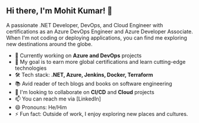 ## Hi there, I'm Mohit Kumar! 👋

A passionate .NET Developer, DevOps, and Cloud Engineer with certifications as an Azure DevOps Engineer and Azure Developer Associate. 
When I'm not coding or deploying applications, you can find me exploring new destinations around the globe.

- 🔭 Currently working on **Azure and DevOps** projects
- 🌱 My goal is to earn more global certifications and learn cutting-edge technologies
- 🛠️ Tech stack: **.NET, Azure, Jenkins, Docker, Terraform**
- 📚 Avid reader of tech blogs and books on software engineering
- 💬 I'm looking to collaborate on **CI/CD** and **Cloud** projects
- 📫 You can reach me via [LinkedIn]
- 😄 Pronouns: He/Him
- ⚡ Fun fact:  Outside of work, I enjoy exploring new places and cultures.

<!---
imohit14/imohit14 is a ✨ special ✨ repository because its `README.md` (this file) appears on your GitHub profile.
You can click the Preview link to take a look at your changes.
--->
